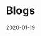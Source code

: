---
title: "Blogs" # category name
date: 2020-01-19
description: Blogs online sobre hacking y tecnología # For SEO
category: Blog # meta info appeared on a card bottom side. category in category
categoryIcon: author # code, author, book, certificate, download, github, reviewer - default value is code
enableBio: false
---